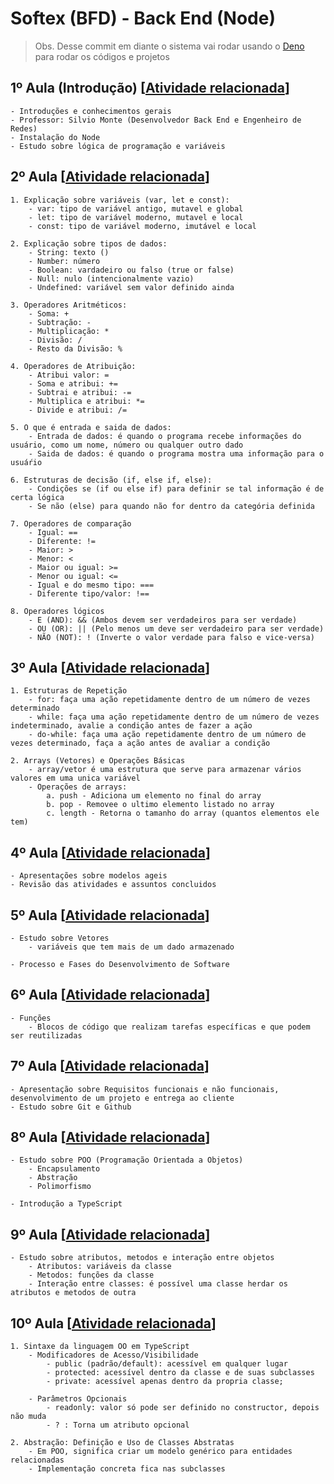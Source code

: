 # Softex (BFD) - Back End (Node)

> Obs. Desse commit em diante o sistema vai rodar usando o [Deno](https://deno.com/) para rodar os códigos e projetos

## 1º Aula (Introdução) [[Atividade relacionada](./atividades-presencial/modulo-1/aula_1.js)]

    - Introduções e conhecimentos gerais
    - Professor: Silvio Monte (Desenvolvedor Back End e Engenheiro de Redes)
    - Instalação do Node
    - Estudo sobre lógica de programação e variáveis

## 2º Aula [[Atividade relacionada](./atividades-presencial/modulo-1/aula_2.js)]

    1. Explicação sobre variáveis (var, let e const):
        - var: tipo de variável antigo, mutavel e global
        - let: tipo de variável moderno, mutavel e local
        - const: tipo de variável moderno, imutável e local

    2. Explicação sobre tipos de dados:
        - String: texto ()
        - Number: número
        - Boolean: vardadeiro ou falso (true or false)
        - Null: nulo (intencionalmente vazio)
        - Undefined: variável sem valor definido ainda

    3. Operadores Aritméticos:
        - Soma: +
        - Subtração: -
        - Multiplicação: *
        - Divisão: /
        - Resto da Divisão: %
    
    4. Operadores de Atribuição:
        - Atribui valor: =
        - Soma e atribui: +=
        - Subtrai e atribui: -=
        - Multiplica e atribui: *=
        - Divide e atribui: /=

    5. O que é entrada e saida de dados:
        - Entrada de dados: é quando o programa recebe informações do usuário, como um nome, número ou qualquer outro dado
        - Saida de dados: é quando o programa mostra uma informação para o usuáŕio

    6. Estruturas de decisão (if, else if, else):
        - Condições se (if ou else if) para definir se tal informação é de certa lógica
        - Se não (else) para quando não for dentro da categória definida

    7. Operadores de comparação
        - Igual: ==
        - Diferente: !=
        - Maior: >
        - Menor: <
        - Maior ou igual: >=
        - Menor ou igual: <=
        - Igual e do mesmo tipo: ===
        - Diferente tipo/valor: !==
    
    8. Operadores lógicos
        - E (AND): && (Ambos devem ser verdadeiros para ser verdade)
        - OU (OR): || (Pelo menos um deve ser verdadeiro para ser verdade)
        - NÃO (NOT): ! (Inverte o valor verdade para falso e vice-versa)

## 3º Aula [[Atividade relacionada](./atividades-presencial/modulo-1/aula_3.js)]

    1. Estruturas de Repetição
        - for: faça uma ação repetidamente dentro de um número de vezes determinado
        - while: faça uma ação repetidamente dentro de um número de vezes indeterminado, avalie a condição antes de fazer a ação
        - do-while: faça uma ação repetidamente dentro de um número de vezes determinado, faça a ação antes de avaliar a condição

    2. Arrays (Vetores) e Operações Básicas
        - array/vetor é uma estrutura que serve para armazenar vários valores em uma unica variável
        - Operações de arrays:
            a. push - Adiciona um elemento no final do array
            b. pop - Removee o ultimo elemento listado no array
            c. length - Retorna o tamanho do array (quantos elementos ele tem)

## 4º Aula [[Atividade relacionada](./atividades-presencial/modulo-1/aula_4.js)]

    - Apresentações sobre modelos ageis
    - Revisão das atividades e assuntos concluidos

## 5º Aula [[Atividade relacionada](./atividades-presencial/modulo-1/aula_5.js)]

    - Estudo sobre Vetores
        - variáveis que tem mais de um dado armazenado

    - Processo e Fases do Desenvolvimento de Software

## 6º Aula [[Atividade relacionada](./atividades-presencial/modulo-1/aula_6.js)]

    - Funções
        - Blocos de código que realizam tarefas específicas e que podem ser reutilizadas

## 7º Aula [[Atividade relacionada](./atividades-presencial/modulo-1/aula_7.js)]

    - Apresentação sobre Requisitos funcionais e não funcionais, desenvolvimento de um projeto e entrega ao cliente
    - Estudo sobre Git e Github

## 8º Aula [[Atividade relacionada](./atividades-presencial/modulo-2/aula_8.ts)]

    - Estudo sobre POO (Programação Orientada a Objetos)
        - Encapsulamento
        - Abstração
        - Polimorfismo

    - Introdução a TypeScript

## 9º Aula [[Atividade relacionada](./atividades-presencial/modulo-2/aula_9.ts)]

    - Estudo sobre atributos, metodos e interação entre objetos
        - Atributos: variáveis da classe
        - Metodos: funções da classe
        - Interação entre classes: é possível uma classe herdar os atributos e metodos de outra

## 10º Aula [[Atividade relacionada](./atividades-presencial/modulo-2/aula_10.ts)]

    1. Sintaxe da linguagem OO em TypeScript
        - Modificadores de Acesso/Visibilidade
            - public (padrão/default): acessível em qualquer lugar
            - protected: acessível dentro da classe e de suas subclasses
            - private: acessível apenas dentro da propria classe;
        
        - Parâmetros Opcionais
            - readonly: valor só pode ser definido no constructor, depois não muda
            - ? : Torna um atributo opcional
    
    2. Abstração: Definição e Uso de Classes Abstratas
        - Em POO, significa criar um modelo genérico para entidades relacionadas
        - Implementação concreta fica nas subclasses
